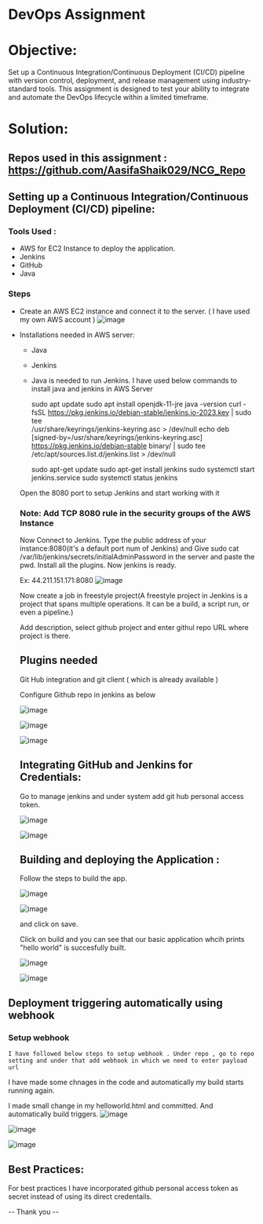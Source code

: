 # DevOps Assignment

# Objective:
Set up a Continuous Integration/Continuous Deployment (CI/CD) pipeline with version control, deployment, and release management using industry-standard tools. 
This assignment is designed to test your ability to integrate and automate the DevOps lifecycle within a limited timeframe.

# Solution:
## Repos used in this assignment : https://github.com/AasifaShaik029/NCG_Repo
## Setting up a Continuous Integration/Continuous Deployment (CI/CD) pipeline:
### Tools Used :
- AWS for EC2 Instance to deploy the application.
- Jenkins
- GitHub
- Java
### Steps
 - Create an AWS EC2 instance and connect it to the server. ( I have used my own AWS account )
   ![image](https://github.com/user-attachments/assets/0622f0ff-48ad-498c-956a-abd1016c5598)

- Installations needed in AWS server:
     - Java
     - Jenkins
  - Java is needed to run Jenkins. I have used below commands to install java and jenkins in AWS Server
    
    >
    sudo apt update
    sudo apt install openjdk-11-jre
    java -version
    curl -fsSL https://pkg.jenkins.io/debian-stable/jenkins.io-2023.key | sudo tee \
    /usr/share/keyrings/jenkins-keyring.asc > /dev/null
    echo deb [signed-by=/usr/share/keyrings/jenkins-keyring.asc] \
    https://pkg.jenkins.io/debian-stable binary/ | sudo tee \
    /etc/apt/sources.list.d/jenkins.list > /dev/null

    sudo apt-get update 
    sudo apt-get install jenkins
    sudo systemctl start jenkins.service
    sudo systemctl status jenkins
    >
   Open the 8080 port to setup Jenkins and start working with it

  ### Note: Add TCP 8080 rule in the security groups of the AWS Instance
  
  Now Connect to Jenkins. Type the public address of your instance:8080(it's a default port num of Jenkins) and Give sudo cat /var/lib/jenkins/secrets/initialAdminPassword in the server and paste the pwd. Install all the plugins. Now jenkins is ready.
  
  Ex: 44.211.151.171:8080
   ![image](https://github.com/user-attachments/assets/e5d0757a-f5ea-4321-88a8-36c989b09127)

  Now create a job in freestyle project(A freestyle project in Jenkins is a project that spans multiple operations. It can be a build, a script run, or even a pipeline.)

  Add description, select github project and enter githul repo URL where project is there.
  ## Plugins needed
  Git Hub integration and git client ( which is already available )

  Configure Github repo in jenkins as below

  ![image](https://github.com/user-attachments/assets/dbd690ea-a3ff-4f68-87c7-b2812bea28fe)

  ![image](https://github.com/user-attachments/assets/ed51434e-b0f7-411c-99d0-e45736fa4fb2)

  ![image](https://github.com/user-attachments/assets/25b22351-691e-4701-a6f5-97e82e8e6b8b)


  ## Integrating GitHub and Jenkins for Credentials:

  Go to manage jenkins and under system  add git hub personal access token.

  ![image](https://github.com/user-attachments/assets/fb071e9e-5ed8-4d97-aba9-fdece2b12aad)

  ![image](https://github.com/user-attachments/assets/8239cbed-6f81-42b2-8a96-b00e7c1a049b)

  ## Building and deploying the Application :
  Follow the steps to build the app.

  ![image](https://github.com/user-attachments/assets/035b2623-2f1d-451a-b999-c3d1559b8da6)

  ![image](https://github.com/user-attachments/assets/8aa9eb15-db78-49de-a03e-2ba90da3a6a3)

  and click on save.

  Click on build
  and you can see that our basic application whcih prints "hello world" is succesfully built.

  ![image](https://github.com/user-attachments/assets/76ed20cd-8b2f-44ce-93f5-923c14142814)


  ![image](https://github.com/user-attachments/assets/5e012249-1050-457a-865f-d0c3e68edf89)

 ## Deployment triggering automatically using webhook
  ### Setup webhook
    I have followed below steps to setup webhook . Under repo , go to repo setting and under that add webhook in which we need to enter payload url

  I have made some chnages in the code and automatically my build starts running again.

  I made small change in my helloworld.html and committed. And automatically build triggers.
  ![image](https://github.com/user-attachments/assets/553edf98-b4db-4376-ab48-c2b67af3f577)


![image](https://github.com/user-attachments/assets/f0b296db-d17b-4f90-8b48-1ce44ce150b6)

![image](https://github.com/user-attachments/assets/6d89be35-2c6c-4611-8058-7d2c3d18acb4)



## Best Practices: 
 For best practices I have incorporated github personal access token as secret instead of using its direct credentails.

-- Thank you --


  





  





  

  


       

